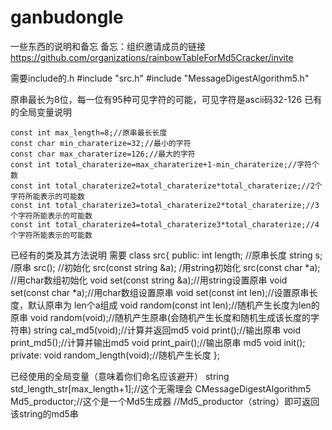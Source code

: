# ganbudongle
一些东西的说明和备忘
备忘：组织邀请成员的链接
https://github.com/organizations/rainbowTableForMd5Cracker/invite

需要include的.h
#include "src.h"
#include "MessageDigestAlgorithm5.h"

原串最长为8位，每一位有95种可见字符的可能，可见字符是ascii码32-126
已有的全局变量说明

	const int max_length=8;//原串最长长度
	const char min_charaterize=32;//最小的字符
	const char max_charaterize=126;//最大的字符
	const int total_charaterize=max_charaterize+1-min_charaterize;//字符个数
	const int total_charaterize2=total_charaterize*total_charaterize;//2个字符所能表示的可能数
	const int total_charaterize3=total_charaterize2*total_charaterize;//3个字符所能表示的可能数
	const int total_charaterize4=total_charaterize3*total_charaterize;//4个字符所能表示的可能数

 

已经有的类及其方法说明
需要
	class src{
	        public:
	                int length; //原串长度
	                string s; /原串
	                src(); //初始化
	                src(const string &a); /用string初始化
	                src(const char *a); //用char数组初始化
	                void set(const string &a);//用string设置原串
	                void set(const char *a);//用char数组设置原串
	                void set(const int len);//设置原串长度，默认原串为 len个a组成
	                void random(const int len);//随机产生长度为len的原串
	                void random(void);//随机产生原串(会随机产生长度和随机生成该长度的字符串)
	                string cal_md5(void);//计算并返回md5
	                void print();//输出原串
	                void print_md5();//计算并输出md5
	                void print_pair();//输出原串 md5
	                void init();
	        private:
	                void random_length(void);//随机产生长度
	};
 

已经使用的全局变量（意味着你们命名应该避开）
	string std_length_str[max_length+1];//这个无需理会
	CMessageDigestAlgorithm5 Md5_productor;//这个是一个Md5生成器
	//Md5_productor（string）即可返回该string的md5串

